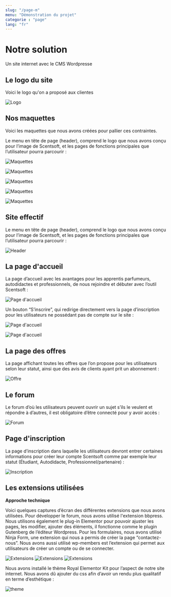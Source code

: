 ```yaml
---
slug: "/page-m"
menu: "Démonstration du projet"
categorie : "page"
lang: "fr"
---
```



# Notre solution 

Un site internet avec le CMS Wordpresse 

## Le logo du site

Voici le logo qu'on a proposé aux clientes

![Logo](./../images/logo_scentsoft.png)

## Nos maquettes 

Voici les maquettes que nous avons créées pour pallier ces contraintes.

Le menu en tête de page (header), comprend le logo que nous avons conçu pour l’image de Scentsoft, et les pages de fonctions principales que l’utilisateur pourra parcourir :

![Maquettes](./../images/header-maquette.png)

![Maquettes](./../images/image19.png)

![Maquettes](./../images/image2.png)

![Maquettes](./../images/image25.png)

![Maquettes](./../images/image28.png)

## Site effectif 

Le menu en tête de page (header), comprend le logo que nous avons conçu pour l’image de Scentsoft, et les pages de fonctions principales que l’utilisateur pourra parcourir : 

![Header](./../images/header-maquette.png)


## La page d'accueil

La page d’accueil avec les avantages pour les apprentis parfumeurs, autodidactes et professionnels, de nous rejoindre et débuter avec l’outil Scentsoft :


![Page d'accueil](./../images/page-accueil-1.png)

Un bouton “S’inscrire”, qui redirige directement vers la page d’inscription pour les utilisateurs ne possédant pas de compte sur le site : 


![Page d'accueil](./../images/page-accueil-2.png)

![Page d'accueil](./../images/page-accueil-3.png)

## La page des offres

La page affichant toutes les offres que l’on propose pour les utilisateurs selon leur statut, ainsi que des avis de clients ayant prit un abonnement :

![Offre](./../images/image24.png)

## Le forum 

Le forum d’où les utilisateurs peuvent ouvrir un sujet s’ils le veulent et répondre à d’autres, il est obligatoire d’être connecté pour y avoir accès :

![Forum](./../images/image30.png)

## Page d'inscription 

La page d’inscription dans laquelle les utilisateurs devront entrer certaines informations pour créer leur compte Scentsoft comme par exemple leur statut (Étudiant, Autodidacte, Professionnel/partenaire) : 

![Inscription](./../images/page-inscription.png)

## Les extensions utilisées

**Approche technique** 

Voici quelques captures d’écran des différentes extensions que nous avons utilisées.
Pour développer le forum, nous avons utilisé l'extension bbpress. Nous utilisons également le plug-in Elementor pour pouvoir ajuster les pages, les modifier, ajouter des éléments, il fonctionne comme le plugin Gutenberg de l’éditeur Wordpress. Pour les formulaires, nous avons utilisé Ninja Form, une extension qui nous a permis de créer la page “contactez-nous”. 
Nous avons aussi utilisé wp-members est l’extension qui  permet aux utilisateurs de créer un compte ou de se connecter.
 

![Extensions](./../images/extension_wp-1.png)
![Extensions](./../images/extension_wp-2.png)
![Extensions](./../images/extension_wp-3.png)

Nous avons installé le thème Royal Elementor Kit pour l’aspect de notre site internet. Nous avons dû ajouter du css afin d’avoir un rendu plus qualitatif en terme d’esthétique :

![theme](./../images/theme_wp.png)